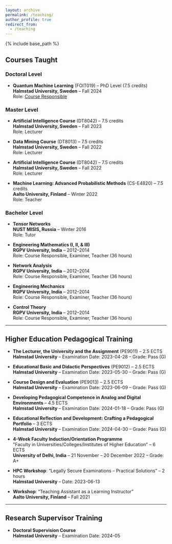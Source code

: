 ```yaml
---
layout: archive
permalink: /teaching/
author_profile: true
redirect_from:
  - /teaching
---
```


{% include base_path %}




## Courses Taught

### Doctoral Level
- **Quantum Machine Learning** (FOIT019) – PhD Level (7.5 credits)  
  **Halmstad University, Sweden** – Fall 2024  
  Role: [Course Responsible](https://www.hh.se/english/research/doctoral-courses/quantum-machine-learning.html)

### Master Level
- **Artificial Intelligence Course** (DT8042) – 7.5 credits  
  **Halmstad University, Sweden** – Fall 2023  
  Role: Lecturer

- **Data Mining Course** (DT8013) – 7.5 credits  
  **Halmstad University, Sweden** – Fall 2022  
  Role: Lecturer  

- **Artificial Intelligence Course** (DT8042) – 7.5 credits  
  **Halmstad University, Sweden** – Fall 2022  
  Role: Lecturer  

- **Machine Learning: Advanced Probabilistic Methods** (CS-E4820) – 7.5 credits  
  **Aalto University, Finland** – Winter 2022  
  Role: Teacher  

### Bachelor Level
- **Tensor Networks**  
  **NUST MISIS, Russia** – Winter 2016  
  Role: Tutor  

- **Engineering Mathematics (I, II, & III)**  
  **RGPV University, India** – 2012–2014  
  Role: Course Responsible, Examiner, Teacher (36 hours)  

- **Network Analysis**  
  **RGPV University, India** – 2012–2014  
  Role: Course Responsible, Examiner, Teacher (36 hours)  

- **Engineering Mechanics**  
  **RGPV University, India** – 2012–2014  
  Role: Course Responsible, Examiner, Teacher (36 hours)  

- **Control Theory**  
  **RGPV University, India** – 2012–2014  
  Role: Course Responsible, Examiner, Teacher (36 hours)  

---

## Higher Education Pedagogical Training

- **The Lecturer, the University and the Assignment** (PE9011) – 2.5 ECTS  
  **Halmstad University** – Examination Date: 2023-04-28 – Grade: Pass (G)

- **Educational Basic and Didactic Perspectives** (PE9012) – 2.5 ECTS  
  **Halmstad University** – Examination Date: 2023-05-30 – Grade: Pass (G)

- **Course Design and Evaluation** (PE9013) – 2.5 ECTS  
  **Halmstad University** – Examination Date: 2023-06-09 – Grade: Pass (G)

- **Developing Pedagogical Competence in Analog and Digital Environments** – 4.5 ECTS  
  **Halmstad University** – Examination Date: 2024-01-18 – Grade: Pass (G)

- **Educational Reflection and Development: Crafting a Pedagogical Portfolio** – 3 ECTS  
  **Halmstad University** – Examination Date: 2024-04-30 – Grade: Pass (G)

- **4-Week Faculty Induction/Orientation Programme**  
  "Faculty in Universities/Colleges/Institutes of Higher Education" – 6 ECTS  
  **University of Delhi, India** – 21 November – 20 December 2022 – Grade: A+

- **HPC Workshop**: “Legally Secure Examinations – Practical Solutions” – 2 hours  
  **Halmstad University** – Date: 2023-06-13

- **Workshop**: “Teaching Assistant as a Learning Instructor”  
  **Aalto University, Finland** – Fall 2021  

---

## Research Supervisor Training

- **Doctoral Supervision Course**  
  **Halmstad University** – Examination Date: 2024-05

